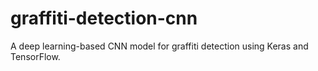 # graffiti-detection-cnn
A deep learning-based CNN model for graffiti detection using Keras and TensorFlow.
